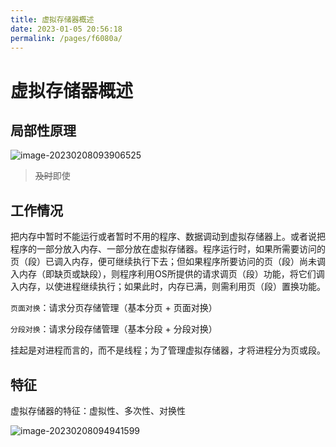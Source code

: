 ```yaml
---
title: 虚拟存储器概述
date: 2023-01-05 20:56:18
permalink: /pages/f6080a/
---
```

# 虚拟存储器概述

## 局部性原理

![image-20230208093906525](https://static.pil0txia.com/picgo/image-20230208093906525.webp)

> ~~及时~~即使

## 工作情况

把内存中暂时不能运行或者暂时不用的程序、数据调动到虚拟存储器上。或者说把程序的一部分放入内存、一部分放在虚拟存储器。程序运行时，如果所需要访问的页（段）已调入内存，便可继续执行下去；但如果程序所要访问的页（段）尚未调入内存（即缺页或缺段），则程序利用OS所提供的请求调页（段）功能，将它们调入内存，以使进程继续执行；如果此时，内存已满，则需利用页（段）置换功能。

`页面对换`：请求分页存储管理（基本分页 + 页面对换）

`分段对换`：请求分段存储管理（基本分段 + 分段对换）

挂起是对进程而言的，而不是线程；为了管理虚拟存储器，才将进程分为页或段。

## 特征

虚拟存储器的特征：虚拟性、多次性、对换性

![image-20230208094941599](https://static.pil0txia.com/picgo/image-20230208094941599.webp)

